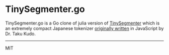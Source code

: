 TinySegmenter.go
===

TinySegmenter.go is a Go clone of julia version of [TinySegmenter](https://github.com/chezou/TinySegmenter.jl)  which is an extremely compact Japanese tokenizer [originally written](http://chasen.org/~taku/software/TinySegmenter/) in JavaScript by Dr. Taku Kudo.

---
MIT